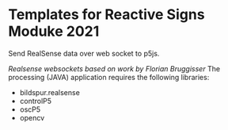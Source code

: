 # Templates for Reactive Signs Moduke 2021
Send RealSense data over web socket to p5js.

*Realsense websockets based on work by Florian Bruggisser*
The processing (JAVA) application requires the following libraries:
- bildspur.realsense
- controlP5
- oscP5
- opencv
